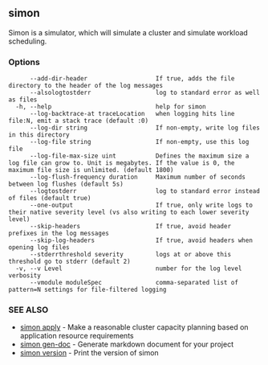 ## simon

Simon is a simulator, which will simulate a cluster and simulate workload scheduling.

### Options

```
      --add-dir-header                   If true, adds the file directory to the header of the log messages
      --alsologtostderr                  log to standard error as well as files
  -h, --help                             help for simon
      --log-backtrace-at traceLocation   when logging hits line file:N, emit a stack trace (default :0)
      --log-dir string                   If non-empty, write log files in this directory
      --log-file string                  If non-empty, use this log file
      --log-file-max-size uint           Defines the maximum size a log file can grow to. Unit is megabytes. If the value is 0, the maximum file size is unlimited. (default 1800)
      --log-flush-frequency duration     Maximum number of seconds between log flushes (default 5s)
      --logtostderr                      log to standard error instead of files (default true)
      --one-output                       If true, only write logs to their native severity level (vs also writing to each lower severity level)
      --skip-headers                     If true, avoid header prefixes in the log messages
      --skip-log-headers                 If true, avoid headers when opening log files
      --stderrthreshold severity         logs at or above this threshold go to stderr (default 2)
  -v, --v Level                          number for the log level verbosity
      --vmodule moduleSpec               comma-separated list of pattern=N settings for file-filtered logging
```

### SEE ALSO

* [simon apply](simon_apply.md)	 - Make a reasonable cluster capacity planning based on application resource requirements
* [simon gen-doc](simon_gen-doc.md)	 - Generate markdown document for your project
* [simon version](simon_version.md)	 - Print the version of simon

